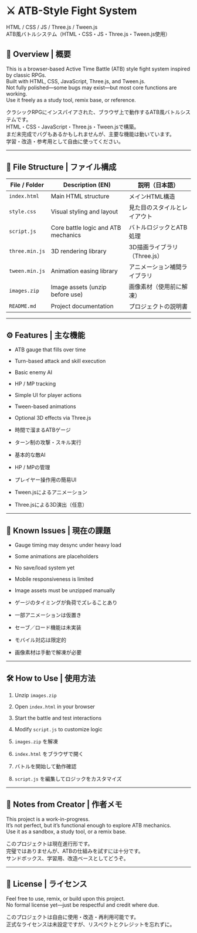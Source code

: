 # ⚔️ ATB-Style Fight System  
HTML / CSS / JS / Three.js / Tween.js  
ATB風バトルシステム（HTML・CSS・JS・Three.js・Tween.js使用）

## 📝 Overview | 概要  
This is a browser-based Active Time Battle (ATB) style fight system inspired by classic RPGs.  
Built with HTML, CSS, JavaScript, Three.js, and Tween.js.  
Not fully polished—some bugs may exist—but most core functions are working.  
Use it freely as a study tool, remix base, or reference.

クラシックRPGにインスパイアされた、ブラウザ上で動作するATB風バトルシステムです。  
HTML・CSS・JavaScript・Three.js・Tween.jsで構築。  
まだ未完成でバグもあるかもしれませんが、主要な機能は動いています。  
学習・改造・参考用として自由に使ってください。

---

## 📁 File Structure | ファイル構成

| File / Folder         | Description (EN)                          | 説明（日本語）                     |
|------------------------|-------------------------------------------|------------------------------------|
| `index.html`           | Main HTML structure                       | メインHTML構造                     |
| `style.css`            | Visual styling and layout                 | 見た目のスタイルとレイアウト       |
| `script.js`            | Core battle logic and ATB mechanics       | バトルロジックとATB処理            |
| `three.min.js`         | 3D rendering library                      | 3D描画ライブラリ（Three.js）       |
| `tween.min.js`         | Animation easing library                  | アニメーション補間ライブラリ       |
| `images.zip`           | Image assets (unzip before use)           | 画像素材（使用前に解凍）           |
| `README.md`            | Project documentation                     | プロジェクトの説明書               |

---

## ⚙️ Features | 主な機能

- ATB gauge that fills over time  
- Turn-based attack and skill execution  
- Basic enemy AI  
- HP / MP tracking  
- Simple UI for player actions  
- Tween-based animations  
- Optional 3D effects via Three.js

- 時間で溜まるATBゲージ  
- ターン制の攻撃・スキル実行  
- 基本的な敵AI  
- HP / MPの管理  
- プレイヤー操作用の簡易UI  
- Tween.jsによるアニメーション  
- Three.jsによる3D演出（任意）

---

## 🚧 Known Issues | 現在の課題

- Gauge timing may desync under heavy load  
- Some animations are placeholders  
- No save/load system yet  
- Mobile responsiveness is limited  
- Image assets must be unzipped manually

- ゲージのタイミングが負荷でズレることあり  
- 一部アニメーションは仮置き  
- セーブ／ロード機能は未実装  
- モバイル対応は限定的  
- 画像素材は手動で解凍が必要

---

## 🛠️ How to Use | 使用方法

1. Unzip `images.zip`  
2. Open `index.html` in your browser  
3. Start the battle and test interactions  
4. Modify `script.js` to customize logic

1. `images.zip` を解凍  
2. `index.html` をブラウザで開く  
3. バトルを開始して動作確認  
4. `script.js` を編集してロジックをカスタマイズ

---

## 💬 Notes from Creator | 作者メモ

This project is a work-in-progress.  
It’s not perfect, but it’s functional enough to explore ATB mechanics.  
Use it as a sandbox, a study tool, or a remix base.

このプロジェクトは現在進行形です。  
完璧ではありませんが、ATBの仕組みを試すには十分です。  
サンドボックス、学習用、改造ベースとしてどうぞ。

---

## 📜 License | ライセンス

Feel free to use, remix, or build upon this project.  
No formal license yet—just be respectful and credit where due.

このプロジェクトは自由に使用・改造・再利用可能です。  
正式なライセンスは未設定ですが、リスペクトとクレジットを忘れずに。
